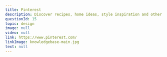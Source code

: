 ```yaml
---
title: Pinterest
description: Discover recipes, home ideas, style inspiration and other ideas to try.
questionId: 15
topic: design
image: null
video: null
link: https://www.pinterest.com/
linkImage: knowledgebase-main.jpg
text: null
---
```

